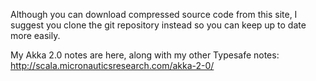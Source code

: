 Although you can download compressed source code from this site, I suggest you clone the git repository instead 
so you can keep up to date more easily.

My Akka 2.0 notes are here, along with my other Typesafe notes:
http://scala.micronauticsresearch.com/akka-2-0/
